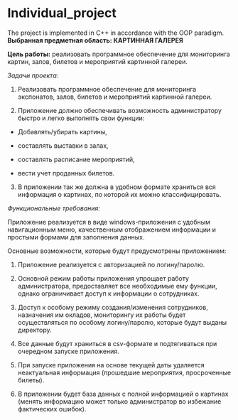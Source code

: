 # Individual_project
The project is implemented in C++ in accordance with the OOP paradigm.
**Выбранная предметная область: КАРТИННАЯ ГАЛЕРЕЯ**

**Цель работы:** реализовать программное обеспечение для мониторинга картин, залов, билетов и мероприятий картинной галереи. 

*Задачи проекта:* 

1. Реализовать программное обеспечение для мониторинга экспонатов, залов, билетов и мероприятий картинной галереи. 

2. Приложение должно обеспечивать возможность администратору быстро и легко выполнять свои функции: 

- Добавлять/убирать картины, 

- составлять выставки в залах, 

- составлять расписание мероприятий, 

- вести учет проданных билетов. 

3. В приложении так же должна в удобном формате храниться вся информация о картинах, по которой их можно классифицировать. 

*Функциональные требования:* 

Приложение реализуется в виде windows-приложения с удобным навигационным меню, качественным отображением информации и простыми формами для заполнения данных. 

Основные возможности, которые будут предусмотрены приложением: 

1. Приложение реализуется с авторизацией по логину/паролю. 

2. Основной режим работы приложения упрощает работу администратора, предоставляет все необходимые ему функции, однако ограничивает доступ к информации о сотрудниках. 

3. Доступ к особому режиму создания/изменения сотрудников, назначения им окладов, мониторингу их работы будет осуществляться по особому логину/паролю, которые будут выданы директору. 

4. Все данные будут храниться в csv-формате и подтягиваться при очередном запуске приложения. 

5. При запуске приложения на основе текущей даты удаляется неактуальная информация (прошедшие мероприятия, просроченные билеты). 

6. В приложении будет база данных с полной информацией о картинах (менять информацию может только администратор во избежание фактических ошибок). 

